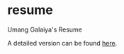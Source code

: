 # resume
Umang Galaiya's Resume

A detailed version can be found [here](https://github.com/umanghome/resume/tree/detailed).